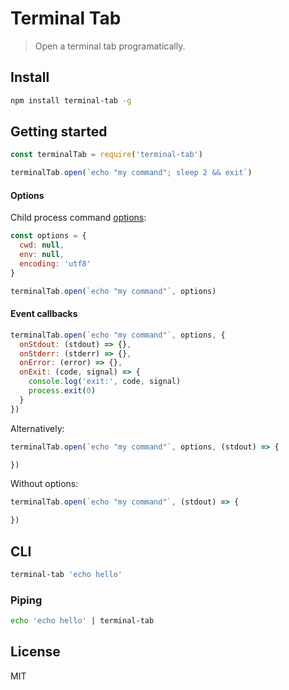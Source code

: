 # Terminal Tab

> Open a terminal tab programatically.

## Install

```bash
npm install terminal-tab -g
```

## Getting started

```javascript
const terminalTab = require('terminal-tab')

terminalTab.open(`echo "my command"; sleep 2 && exit`)
```

#### Options

Child process command [options](https://nodejs.org/dist/latest-v8.x/docs/api/child_process.html#child_process_child_process_exec_command_options_callback):

```javascript
const options = {
  cwd: null,
  env: null,
  encoding: 'utf8'
}

terminalTab.open(`echo "my command"`, options)
```

#### Event callbacks

```javascript
terminalTab.open(`echo "my command"`, options, {
  onStdout: (stdout) => {},
  onStderr: (stderr) => {},
  onError: (error) => {},
  onExit: (code, signal) => {
    console.log('exit:', code, signal)
    process.exit(0)
  }
})
```

Alternatively:

```javascript
terminalTab.open(`echo "my command"`, options, (stdout) => {

})
```

Without options:

```javascript
terminalTab.open(`echo "my command"`, (stdout) => {

})
```

## CLI

```bash
terminal-tab 'echo hello'
```

### Piping

```bash
echo 'echo hello' | terminal-tab
```

## License

MIT
